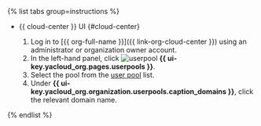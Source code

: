 {% list tabs group=instructions %}

- {{ cloud-center }} UI {#cloud-center}

  1. Log in to [{{ org-full-name }}]({{ link-org-cloud-center }}) using an administrator or organization owner account.
  1. In the left-hand panel, click ![userpool](../../_assets/organization/userpool.svg) **{{ ui-key.yacloud_org.pages.userpools }}**.
  1. Select the pool from the [user pool](../../organization/concepts/user-pools.md) list.
  1. Under **{{ ui-key.yacloud_org.organization.userpools.caption_domains }}**, click the relevant domain name.

{% endlist %}